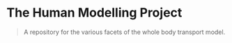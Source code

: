 # The Human Modelling Project

>A repository for the various facets of the whole body transport model.
